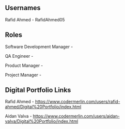 ## Usernames
Rafid Ahmed - RafidAhmed05

## Roles

Software Development Manager - 

QA Engineer - 

Product Manager - 

Project Manager - 

## Digital Portfolio Links

Rafid Ahmed - https://www.codermerlin.com/users/rafid-ahmed/Digital%20Portfolio/index.html

Aidan Valva - https://www.codermerlin.com/users/aidan-valva/Digital%20Portfolio/index.html
